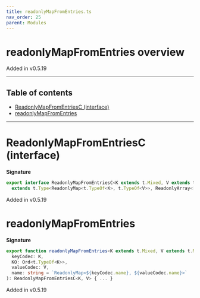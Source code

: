 ```yaml
---
title: readonlyMapFromEntries.ts
nav_order: 25
parent: Modules
---
```


# readonlyMapFromEntries overview

Added in v0.5.19

---

<h2 class="text-delta">Table of contents</h2>

- [ReadonlyMapFromEntriesC (interface)](#readonlymapfromentriesc-interface)
- [readonlyMapFromEntries](#readonlymapfromentries)

---

# ReadonlyMapFromEntriesC (interface)

**Signature**

```ts
export interface ReadonlyMapFromEntriesC<K extends t.Mixed, V extends t.Mixed>
  extends t.Type<ReadonlyMap<t.TypeOf<K>, t.TypeOf<V>>, ReadonlyArray<[t.OutputOf<K>, t.OutputOf<V>]>, unknown> {}
```

Added in v0.5.19

# readonlyMapFromEntries

**Signature**

```ts
export function readonlyMapFromEntries<K extends t.Mixed, V extends t.Mixed>(
  keyCodec: K,
  KO: Ord<t.TypeOf<K>>,
  valueCodec: V,
  name: string = `ReadonlyMap<${keyCodec.name}, ${valueCodec.name}>`
): ReadonlyMapFromEntriesC<K, V> { ... }
```

Added in v0.5.19
